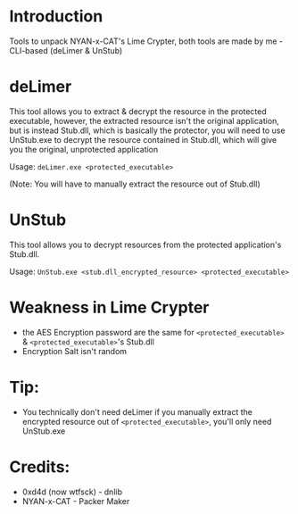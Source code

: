 # Introduction
Tools to unpack NYAN-x-CAT's Lime Crypter, both tools are made by me - CLI-based (deLimer & UnStub)

# deLimer
This tool allows you to extract & decrypt the resource in the protected executable, however, the extracted resource isn't the original application, but is instead Stub.dll, which is basically the protector, you will need to use UnStub.exe to decrypt the resource contained in Stub.dll, which will give you the original, unprotected application

Usage: ```deLimer.exe <protected_executable>```

(Note: You will have to manually extract the resource out of Stub.dll)

# UnStub
This tool allows you to decrypt resources from the protected application's Stub.dll.

Usage: ```UnStub.exe <stub.dll_encrypted_resource> <protected_executable>```

# Weakness in Lime Crypter
- the AES Encryption password are the same for ```<protected_executable>``` & ```<protected_executable>```'s Stub.dll
- Encryption Salt isn't random

# Tip:
- You technically don't need deLimer if you manually extract the encrypted resource out of ```<protected_executable>```, you'll only need UnStub.exe

# Credits:
- 0xd4d (now wtfsck) - dnlib
- NYAN-x-CAT - Packer Maker
